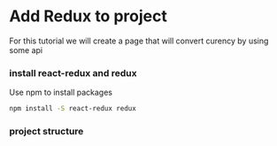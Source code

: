 # Add Redux to project

For this tutorial we will create a page that will convert curency by using some api

### install react-redux and redux

Use npm to install packages

```bash
npm install -S react-redux redux
```

### project structure

